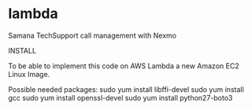 # lambda
Samana TechSupport call management with Nexmo


INSTALL

To be able to implement this code on AWS Lambda a new Amazon EC2 Linux Image. 

Possible needed packages:
sudo yum install libffi-devel
sudo yum install gcc
sudo yum install openssl-devel
sudo yum install python27-boto3
